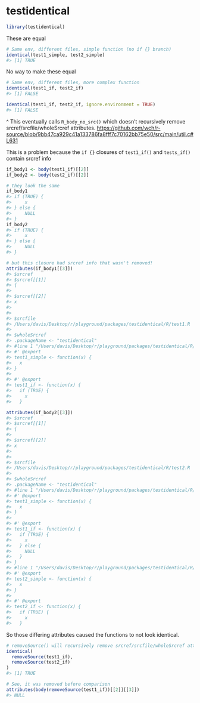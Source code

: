 
<!-- README.md is generated from README.Rmd. Please edit that file -->

# testidentical

``` r
library(testidentical)
```

These are equal

``` r
# Same env, different files, simple function (no if {} branch)
identical(test1_simple, test2_simple)
#> [1] TRUE
```

No way to make these equal

``` r
# Same env, different files, more complex function
identical(test1_if, test2_if)
#> [1] FALSE

identical(test1_if, test2_if, ignore.environment = TRUE)
#> [1] FALSE
```

^ This eventually calls `R_body_no_src()` which doesn’t recursively
remove srcref/srcfile/wholeSrcref attributes.
<https://github.com/wch/r-source/blob/9bb47ca929c41a133786fa8fff7c70162bb75e50/src/main/util.c#L631>

This is a problem because the `if {}` closures of `test1_if()` and
`tests_if()` contain srcref info

``` r
if_body1 <- body(test1_if)[[2]]
if_body2 <- body(test2_if)[[2]]

# they look the same
if_body1
#> if (TRUE) {
#>     x
#> } else {
#>     NULL
#> }
if_body2
#> if (TRUE) {
#>     x
#> } else {
#>     NULL
#> }

# but this closure had srcref info that wasn't removed!
attributes(if_body1[[3]])
#> $srcref
#> $srcref[[1]]
#> {
#> 
#> $srcref[[2]]
#> x
#> 
#> 
#> $srcfile
#> /Users/davis/Desktop/r/playground/packages/testidentical/R/test1.R 
#> 
#> $wholeSrcref
#> .packageName <- "testidentical"
#> #line 1 "/Users/davis/Desktop/r/playground/packages/testidentical/R/test1.R"
#> #' @export
#> test1_simple <- function(x) {
#>   x
#> }
#> 
#> #' @export
#> test1_if <- function(x) {
#>   if (TRUE) {
#>     x
#>   }

attributes(if_body2[[3]])
#> $srcref
#> $srcref[[1]]
#> {
#> 
#> $srcref[[2]]
#> x
#> 
#> 
#> $srcfile
#> /Users/davis/Desktop/r/playground/packages/testidentical/R/test2.R 
#> 
#> $wholeSrcref
#> .packageName <- "testidentical"
#> #line 1 "/Users/davis/Desktop/r/playground/packages/testidentical/R/test1.R"
#> #' @export
#> test1_simple <- function(x) {
#>   x
#> }
#> 
#> #' @export
#> test1_if <- function(x) {
#>   if (TRUE) {
#>     x
#>   } else {
#>     NULL
#>   }
#> }
#> #line 1 "/Users/davis/Desktop/r/playground/packages/testidentical/R/test2.R"
#> #' @export
#> test2_simple <- function(x) {
#>   x
#> }
#> 
#> #' @export
#> test2_if <- function(x) {
#>   if (TRUE) {
#>     x
#>   }
```

So those differing attributes caused the functions to not look
identical.

``` r
# removeSource() will recursively remove srcref/srcfile/wholeSrcref attributes
identical(
  removeSource(test1_if), 
  removeSource(test2_if)
)
#> [1] TRUE

# See, it was removed before comparison
attributes(body(removeSource(test1_if))[[2]][[3]])
#> NULL
```
